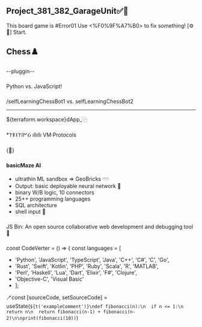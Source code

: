 ## Project_381_382_GarageUnit✅🐸
This board game is #Error01
Use <%F0%9F%A7%B0> to fix something! [⚙️🔧]
Start.
## Chess♟️
###
--pluggin--
###
Python vs. JavaScript!
###
/selfLearningChessBot1 vs. 
selfLearningChessBot2

-----------------------------
${terraform.workspace}dApp_⿻
###
*𐌕𐌄𐌔𐌕𐌉𐌍Ᏽ ıllıllı VM·Protocols
###
{🧰}


###
__basicMaze AI__
*  ultrathin ML sandbox => GeoBricks 𓏠
*  Output: basic deployable neural network 🌱
*  binary W/B logic, 10 connectors
*  25++ programming languages
*  SQL architecture
*  shell input 💉


###
JS Bin: 
An open source collaborative web development and debugging tool🚯


###
const CodeVerter = () => {
  const languages = [
-    'Python', 'JavaScript', 'TypeScript', 'Java', 'C++', 'C#', 'C', 'Go', 
-    'Rust', 'Swift', 'Kotlin', 'PHP', 'Ruby', 'Scala', 'R', 'MATLAB', 
-    'Perl', 'Haskell', 'Lua', 'Dart', 'Elixir', 'F#', 'Clojure', 
-    'Objective-C', 'Visual Basic'
-    ];

  🪥const [sourceCode, setSourceCode] = useState(`${t('exampleComment')}\ndef fibonacci(n):\n  if n <= 1:\n  return n\n  return fibonacci(n-1) + fibonacci(n-2)\n\nprint(fibonacci(10))`)

